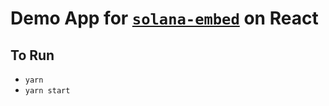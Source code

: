 # Demo App for [`solana-embed`](https://github.com/torusresearch/solana-embed) on React

## To Run

- `yarn`
- `yarn start`
